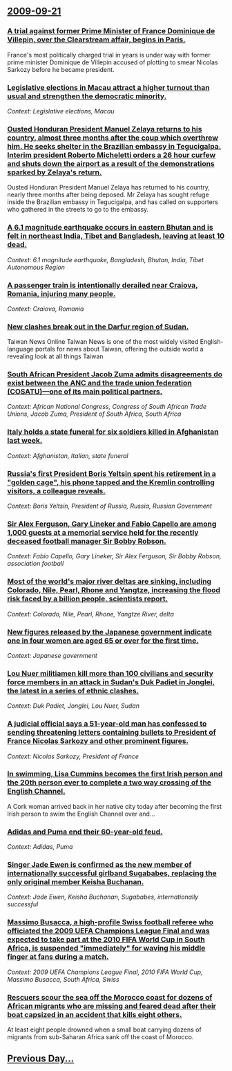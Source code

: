 ## [2009-09-21](/news/2009/09/21/index.md)

### [ A trial against former Prime Minister of France Dominique de Villepin, over the Clearstream affair, begins in Paris. ](/news/2009/09/21/a-trial-against-former-prime-minister-of-france-dominique-de-villepin-over-the-clearstream-affair-begins-in-paris.md)
France&#39;s most politically charged trial in years is under way with former prime minister Dominique de Villepin accused of plotting to smear Nicolas Sarkozy before he became president.

### [ Legislative elections in Macau attract a higher turnout than usual and strengthen the democratic minority. ](/news/2009/09/21/legislative-elections-in-macau-attract-a-higher-turnout-than-usual-and-strengthen-the-democratic-minority.md)
_Context: Legislative elections, Macau_

### [ Ousted Honduran President Manuel Zelaya returns to his country, almost three months after the coup which overthrew him. He seeks shelter in the Brazilian embassy in Tegucigalpa. Interim president Roberto Micheletti orders a 26 hour curfew and shuts down the airport as a result of the demonstrations sparked by Zelaya's return. ](/news/2009/09/21/ousted-honduran-president-manuel-zelaya-returns-to-his-country-almost-three-months-after-the-coup-which-overthrew-him-he-seeks-shelter-in.md)
Ousted Honduran President Manuel Zelaya has returned to his country, nearly three months after being deposed. Mr Zelaya has sought refuge inside the Brazilian embassy in Tegucigalpa, and has called on supporters who gathered in the streets to go to the embassy.

### [ A 6.1 magnitude earthquake occurs in eastern Bhutan and is felt in northeast India, Tibet and Bangladesh, leaving at least 10 dead. ](/news/2009/09/21/a-6-1-magnitude-earthquake-occurs-in-eastern-bhutan-and-is-felt-in-northeast-india-tibet-and-bangladesh-leaving-at-least-10-dead.md)
_Context: 6.1 magnitude earthquake, Bangladesh, Bhutan, India, Tibet Autonomous Region_

### [ A passenger train is intentionally derailed near Craiova, Romania, injuring many people. ](/news/2009/09/21/a-passenger-train-is-intentionally-derailed-near-craiova-romania-injuring-many-people.md)
_Context: Craiova, Romania_

### [ New clashes break out in the Darfur region of Sudan. ](/news/2009/09/21/new-clashes-break-out-in-the-darfur-region-of-sudan.md)
Taiwan News Online Taiwan News is one of the most widely visited English-language portals for news about Taiwan, offering the outside world a revealing look at all things Taiwan

### [ South African President Jacob Zuma admits disagreements do exist between the ANC and the trade union federation (COSATU)&mdash;one of its main political partners. ](/news/2009/09/21/south-african-president-jacob-zuma-admits-disagreements-do-exist-between-the-anc-and-the-trade-union-federation-cosatu-mdash-one-of-its-m.md)
_Context: African National Congress, Congress of South African Trade Unions, Jacob Zuma, President of South Africa, South Africa_

### [ Italy holds a state funeral for six soldiers killed in Afghanistan last week. ](/news/2009/09/21/italy-holds-a-state-funeral-for-six-soldiers-killed-in-afghanistan-last-week.md)
_Context: Afghanistan, Italian, state funeral_

### [ Russia's first President Boris Yeltsin spent his retirement in a "golden cage", his phone tapped and the Kremlin controlling visitors, a colleague reveals. ](/news/2009/09/21/russia-s-first-president-boris-yeltsin-spent-his-retirement-in-a-golden-cage-his-phone-tapped-and-the-kremlin-controlling-visitors-a-co.md)
_Context: Boris Yeltsin, President of Russia, Russia, Russian Government_

### [ Sir Alex Ferguson, Gary Lineker and Fabio Capello are among 1,000 guests at a memorial service held for the recently deceased football manager Sir Bobby Robson. ](/news/2009/09/21/sir-alex-ferguson-gary-lineker-and-fabio-capello-are-among-1-000-guests-at-a-memorial-service-held-for-the-recently-deceased-football-mana.md)
_Context: Fabio Capello, Gary Lineker, Sir Alex Ferguson, Sir Bobby Robson, association football_

### [ Most of the world's major river deltas are sinking, including Colorado, Nile, Pearl, Rhone and Yangtze, increasing the flood risk faced by  a billion people, scientists report. ](/news/2009/09/21/most-of-the-world-s-major-river-deltas-are-sinking-including-colorado-nile-pearl-rhone-and-yangtze-increasing-the-flood-risk-faced-by.md)
_Context: Colorado, Nile, Pearl, Rhone, Yangtze River, delta_

### [ New figures released by the Japanese government indicate one in four women are aged 65 or over for the first time. ](/news/2009/09/21/new-figures-released-by-the-japanese-government-indicate-one-in-four-women-are-aged-65-or-over-for-the-first-time.md)
_Context: Japanese government_

### [ Lou Nuer militiamen kill more than 100 civilians and security force members in an attack in Sudan's Duk Padiet in Jonglei, the latest in a series of ethnic clashes. ](/news/2009/09/21/lou-nuer-militiamen-kill-more-than-100-civilians-and-security-force-members-in-an-attack-in-sudan-s-duk-padiet-in-jonglei-the-latest-in-a.md)
_Context: Duk Padiet, Jonglei, Lou Nuer, Sudan_

### [ A judicial official says a 51-year-old man has confessed to sending threatening letters containing bullets to President of France Nicolas Sarkozy and other prominent figures. ](/news/2009/09/21/a-judicial-official-says-a-51-year-old-man-has-confessed-to-sending-threatening-letters-containing-bullets-to-president-of-france-nicolas-s.md)
_Context: Nicolas Sarkozy, President of France_

### [ In swimming, Lisa Cummins becomes the first Irish person and the 20th person ever to complete a two way crossing of the English Channel. ](/news/2009/09/21/in-swimming-lisa-cummins-becomes-the-first-irish-person-and-the-20th-person-ever-to-complete-a-two-way-crossing-of-the-english-channel.md)
A Cork woman arrived back in her native city today after becoming the first Irish person to swim the English Channel over and&hellip;

### [ Adidas and Puma end their 60-year-old feud. ](/news/2009/09/21/adidas-and-puma-end-their-60-year-old-feud.md)
_Context: Adidas, Puma_

### [ Singer Jade Ewen is confirmed as the new member of internationally successful girlband Sugababes, replacing the only original member Keisha Buchanan. ](/news/2009/09/21/singer-jade-ewen-is-confirmed-as-the-new-member-of-internationally-successful-girlband-sugababes-replacing-the-only-original-member-keisha.md)
_Context: Jade Ewen, Keisha Buchanan, Sugababes, internationally successful_

### [ Massimo Busacca, a high-profile Swiss football referee who officiated the 2009 UEFA Champions League Final and was expected to take part at the 2010 FIFA World Cup in South Africa, is suspended "immediately" for waving his middle finger at fans during a match. ](/news/2009/09/21/massimo-busacca-a-high-profile-swiss-football-referee-who-officiated-the-2009-uefa-champions-league-final-and-was-expected-to-take-part-at.md)
_Context: 2009 UEFA Champions League Final, 2010 FIFA World Cup, Massimo Busacca, South Africa, Swiss_

### [ Rescuers scour the sea off the Morocco coast for dozens of African migrants who are missing and feared dead after their boat capsized in an accident that kills eight others. ](/news/2009/09/21/rescuers-scour-the-sea-off-the-morocco-coast-for-dozens-of-african-migrants-who-are-missing-and-feared-dead-after-their-boat-capsized-in-an.md)
At least eight people drowned when a small boat carrying dozens of migrants from sub-Saharan Africa sank off the coast of Morocco.

## [Previous Day...](/news/2009/09/20/index.md)

